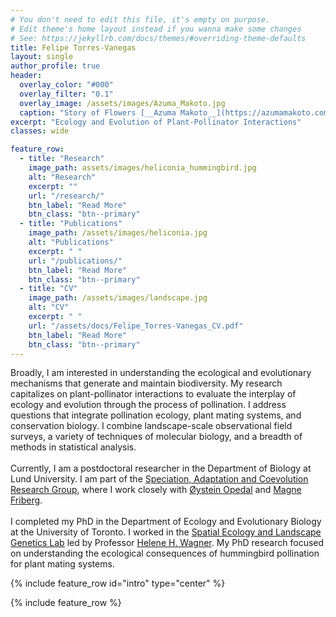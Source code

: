 ```yaml
---
# You don't need to edit this file, it's empty on purpose.
# Edit theme's home layout instead if you wanna make some changes
# See: https://jekyllrb.com/docs/themes/#overriding-theme-defaults
title: Felipe Torres-Vanegas
layout: single
author_profile: true
header:
  overlay_color: "#000"
  overlay_filter: "0.1"
  overlay_image: /assets/images/Azuma_Makoto.jpg
  caption: "Story of Flowers [__Azuma Makoto__](https://azumamakoto.com/1669/)"
excerpt: "Ecology and Evolution of Plant-Pollinator Interactions"
classes: wide

feature_row:
  - title: "Research"
    image_path: assets/images/heliconia_hummingbird.jpg
    alt: "Research"
    excerpt: ""
    url: "/research/"
    btn_label: "Read More"
    btn_class: "btn--primary"
  - title: "Publications"
    image_path: /assets/images/heliconia.jpg
    alt: "Publications"
    excerpt: " "
    url: "/publications/"
    btn_label: "Read More"
    btn_class: "btn--primary"
  - title: "CV"
    image_path: /assets/images/landscape.jpg
    alt: "CV"
    excerpt: " "
    url: "/assets/docs/Felipe_Torres-Vanegas_CV.pdf"
    btn_label: "Read More"
    btn_class: "btn--primary"
---
```


Broadly, I am interested in understanding the ecological and evolutionary mechanisms that generate and maintain biodiversity. My research capitalizes on plant-pollinator interactions to evaluate the interplay of ecology and evolution through the process of pollination. I address questions that integrate pollination ecology, plant mating systems, and conservation biology. I combine landscape-scale observational field surveys, a variety of techniques of molecular biology, and a breadth of methods in statistical analysis.
<br>
<br>
Currently, I am a postdoctoral researcher in the Department of Biology at Lund University. I am part of the [Speciation, Adaptation and Coevolution Research Group][2], where I work closely with [Øystein Opedal][1] and [Magne Friberg][5].
<br>
<br>
I completed my PhD in the Department of Ecology and Evolutionary Biology
at the University of Toronto. I worked in the [Spatial Ecology and Landscape Genetics Lab][3] led by Professor [Helene H. Wagner][4]. My PhD research focused on understanding the ecological consequences of hummingbird pollination for plant mating systems.

{% include feature_row id="intro" type="center" %}

{% include feature_row %}

[1]: https://portal.research.lu.se/en/persons/øystein-opedal
[2]: https://portal.research.lu.se/en/organisations/speciation-adaptation-and-coevolution
[3]: http://sites.utm.utoronto.ca/wagnerlab/
[4]: https://scholar.google.ca/citations?user=tI-9Q9kAAAAJ&hl=en
[5]: https://portal.research.lu.se/en/persons/magne-friberg
